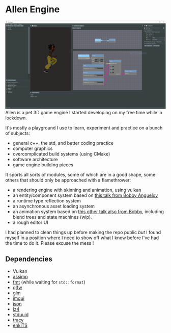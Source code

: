 # Allen Engine

![](images/screenshot.png)
Allen is a pet 3D game engine I started developing on my free time while in lockdown. 

It's mostly a playground I use to learn, experiment and practice on a bunch of subjects:
 - general c++, the std, and better coding practice
 - computer graphics
 - overcomplicated build systems (using CMake)
 - software architecture
 - game engine building pieces

It sports all sorts of modules, some of which are in a good shape, some others that should only be approached with a flamethrower:
 - a rendering engine with skinning and animation, using vulkan
 - an entity/component system based on [this talk from Bobby Anguelov](https://www.youtube.com/watch?v=jjEsB611kxs)
 - a runtime type reflection system
 - an asynchronous asset loading system
 - an animation system based on [this other talk also from Bobby](https://www.youtube.com/watch?v=Jkv0pbp0ckQ), including blend trees and state machines (wip).
 - a rough editor UI

I had planned to clean things up before making the repo public *but* I found myself in a position where I need to show off what I know before I've  had the time to do it. Please excuse the mess !

## Dependencies
 - Vulkan
 - [assimp](https://github.com/assimp/assimp)
 - [fmt](https://github.com/fmtlib/fmt) (while waiting for `std::format`)
 - [glfw](https://github.com/glfw/glfw)
 - [glm](https://github.com/g-truc/glm)
 - [imgui](https://github.com/ocornut/imgui)
 - [json](https://github.com/nlohmann/json)
 - [lz4](https://github.com/lz4/lz4)
 - [stduuid](https://github.com/mariusbancila/stduuid)
 - [tracy](https://github.com/wolfpld/tracy)
 - [enkiTS](https://github.com/dougbinks/enkiTS)